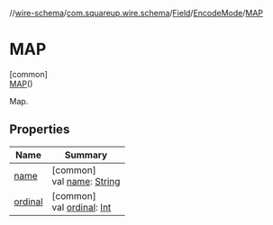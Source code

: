 //[wire-schema](../../../../../index.md)/[com.squareup.wire.schema](../../../index.md)/[Field](../../index.md)/[EncodeMode](../index.md)/[MAP](index.md)

# MAP

[common]\
[MAP](index.md)()

Map.

## Properties

| Name | Summary |
|---|---|
| [name](../../../../com.squareup.wire.schema.internal.parser/-option-element/-kind/-s-t-r-i-n-g/index.md#-372974862%2FProperties%2F-876600652) | [common]<br>val [name](../../../../com.squareup.wire.schema.internal.parser/-option-element/-kind/-s-t-r-i-n-g/index.md#-372974862%2FProperties%2F-876600652): [String](https://kotlinlang.org/api/latest/jvm/stdlib/kotlin/-string/index.html) |
| [ordinal](../../../../com.squareup.wire.schema.internal.parser/-option-element/-kind/-s-t-r-i-n-g/index.md#-739389684%2FProperties%2F-876600652) | [common]<br>val [ordinal](../../../../com.squareup.wire.schema.internal.parser/-option-element/-kind/-s-t-r-i-n-g/index.md#-739389684%2FProperties%2F-876600652): [Int](https://kotlinlang.org/api/latest/jvm/stdlib/kotlin/-int/index.html) |

